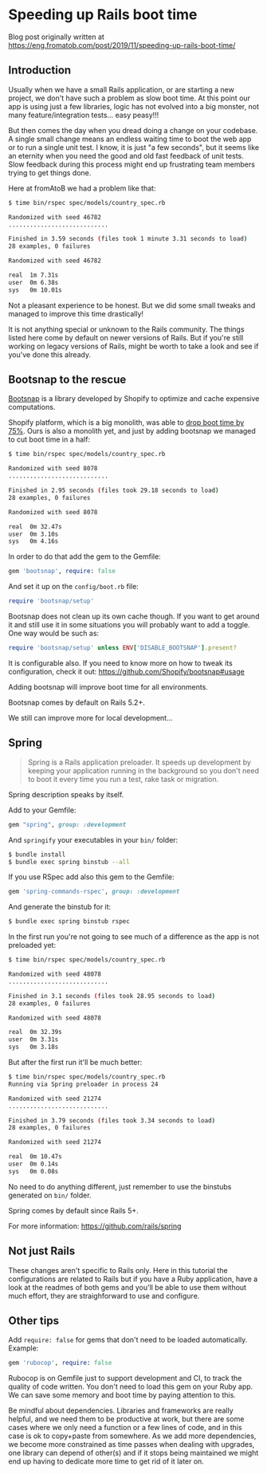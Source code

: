 # Speeding up Rails boot time

Blog post originally written at https://eng.fromatob.com/post/2019/11/speeding-up-rails-boot-time/

## Introduction

Usually when we have a small Rails application, or are starting a new project, we don't have such a problem as slow boot time. At this point our app is using just a few libraries, logic has not evolved into a big monster, not many feature/integration tests... easy peasy!!!

But then comes the day when you dread doing a change on your codebase. A single small change means an endless waiting time to boot the web app or to run a single unit test. I know, it is just "a few seconds", but it seems like an eternity when you need the good and old fast feedback of unit tests. Slow feedback during this process might end up frustrating team members trying to get things done.

Here at fromAtoB we had a problem like that:

```bash
$ time bin/rspec spec/models/country_spec.rb

Randomized with seed 46782
............................

Finished in 3.59 seconds (files took 1 minute 3.31 seconds to load)
28 examples, 0 failures

Randomized with seed 46782

real  1m 7.31s
user  0m 6.38s
sys   0m 10.01s
```

Not a pleasant experience to be honest. But we did some small tweaks and managed to improve this time drastically!

It is not anything special or unknown to the Rails community. The things listed here come by default on newer versions of Rails. But if you're still working on legacy versions of Rails, might be worth to take a look and see if you've done this already.

## Bootsnap to the rescue

[Bootsnap](https://github.com/Shopify/bootsnap) is a library developed by Shopify to optimize and cache expensive computations.

Shopify platform, which is a big monolith, was able to [drop boot time by 75%](https://github.com/Shopify/bootsnap#performance). Ours is also a monolith yet, and just by adding bootsnap we managed to cut boot time in a half:

```bash
$ time bin/rspec spec/models/country_spec.rb

Randomized with seed 8078
............................

Finished in 2.95 seconds (files took 29.18 seconds to load)
28 examples, 0 failures

Randomized with seed 8078

real  0m 32.47s
user  0m 3.10s
sys   0m 4.16s
```

In order to do that add the gem to the Gemfile:

```ruby
gem 'bootsnap', require: false
```

And set it up on the `config/boot.rb` file:

```ruby
require 'bootsnap/setup'
```

Bootsnap does not clean up its own cache though. If you want to get around it and still use it in some situations you will probably want to add a toggle. One way would be such as:

```ruby
require 'bootsnap/setup' unless ENV['DISABLE_BOOTSNAP'].present?
```

It is configurable also. If you need to know more on how to tweak its configuration, check it out: https://github.com/Shopify/bootsnap#usage

Adding bootsnap will improve boot time for all environments.

Bootsnap comes by default on Rails 5.2+.

We still can improve more for local development...

## Spring

> Spring is a Rails application preloader. It speeds up development by keeping your application running in the background so you don't need to boot it every time you run a test, rake task or migration.

Spring description speaks by itself.

Add to your Gemfile:

```ruby
gem "spring", group: :development
```

And `springify` your executables in your `bin/` folder:

```bash
$ bundle install
$ bundle exec spring binstub --all
```

If you use RSpec add also this gem to the Gemfile:

```ruby
gem 'spring-commands-rspec', group: :development
```

And generate the binstub for it:

```bash
$ bundle exec spring binstub rspec
```

In the first run you're not going to see much of a difference as the app is not preloaded yet:

```bash
$ time bin/rspec spec/models/country_spec.rb

Randomized with seed 48078
............................

Finished in 3.1 seconds (files took 28.95 seconds to load)
28 examples, 0 failures

Randomized with seed 48078

real  0m 32.39s
user  0m 3.31s
sys   0m 3.18s
```

But after the first run it'll be much better:

```bash
$ time bin/rspec spec/models/country_spec.rb
Running via Spring preloader in process 24

Randomized with seed 21274
............................

Finished in 3.79 seconds (files took 3.34 seconds to load)
28 examples, 0 failures

Randomized with seed 21274

real  0m 10.47s
user  0m 0.14s
sys   0m 0.08s
```

No need to do anything different, just remember to use the binstubs generated on `bin/` folder.

Spring comes by default since Rails 5+.

For more information: https://github.com/rails/spring

## Not just Rails

These changes aren't specific to Rails only. Here in this tutorial the configurations are related to Rails but if you have a Ruby application, have a look at the readmes of both gems and you'll be able to use them without much effort, they are straighforward to use and configure.

## Other tips

Add `require: false` for gems that don't need to be loaded automatically. Example:

```ruby
gem 'rubocop', require: false
```

Rubocop is on Gemfile just to support development and CI, to track the quality of code written. You don't need to load this gem on your Ruby app. We can save some memory and boot time by paying attention to this.

Be mindful about dependencies. Libraries and frameworks are really helpful, and we need them to be productive at work, but there are some cases where we only need a function or a few lines of code, and in this case is ok to copy+paste from somewhere. As we add more dependencies, we become more constrained as time passes when dealing with upgrades, one library can depend of other(s) and if it stops being maintained we might end up having to dedicate more time to get rid of it later on.
